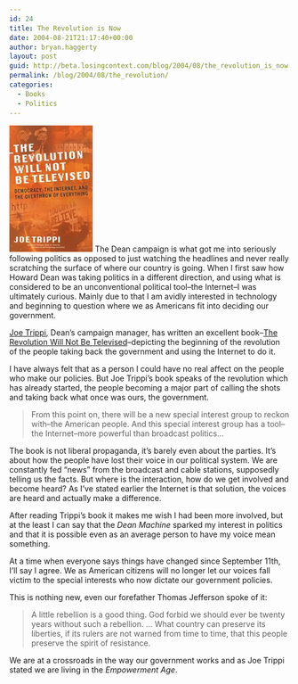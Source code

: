```yaml
---
id: 24
title: The Revolution is Now
date: 2004-08-21T21:17:40+00:00
author: bryan.haggerty
layout: post
guid: http://beta.losingcontext.com/blog/2004/08/the_revolution_is_now.php
permalink: /blog/2004/08/the_revolution/
categories:
  - Books
  - Politics
---
```

[<img src="/blog/wp-content/uploads/legacy/the-revolution.jpg" alt="The Revolution Will Not Be Televised" class="image-right" border="0" height="227" width="150" />](http://www.amazon.com/exec/obidos/ASIN/0060761555/qid=1093137176/sr=ka-1/ref=pd_ka_1/102-2250452-6806553 "Check out this book at Amazon") The Dean campaign is what got me into seriously following politics as opposed to just watching the headlines and never really scratching the surface of where our country is going. When I first saw how Howard Dean was taking politics in a different direction, and using what is considered to be an unconventional political tool&#8211;the Internet&#8211;I was ultimately curious. Mainly due to that I am avidly interested in technology and beginning to question where we as Americans fit into deciding our government.

[Joe Trippi](http://www.joetrippi.com "Visit Joe Trippi's web site"), Dean&#8217;s campaign manager, has written an excellent book&#8211;[The Revolution Will Not Be Televised](http://www.amazon.com/exec/obidos/ASIN/0060761555/qid=1093137176/sr=ka-1/ref=pd_ka_1/102-2250452-6806553 "Check out this book at Amazon")&#8211;depicting the beginning of the revolution of the people taking back the government and using the Internet to do it.

I have always felt that as a person I could have no real affect on the people who make our policies. But Joe Trippi&#8217;s book speaks of the revolution which has already started, the people becoming a major part of calling the shots and taking back what once was ours, the government.

<blockquote cite="http://www.joetrippi.com">
  <p>
    From this point on, there will be a new special interest group to reckon with&#8211;the American people. And this special interest group has a tool&#8211;the Internet&#8211;more powerful than broadcast politics&#8230;
  </p>
</blockquote>

The book is not liberal propaganda, it&#8217;s barely even about the parties. It&#8217;s about how the people have lost their voice in our political system. We are constantly fed &#8220;news&#8221; from the broadcast and cable stations, supposedly telling us the facts. But where is the interaction, how do we get involved and become heard? As I&#8217;ve stated earlier the Internet is that solution, the voices are heard and actually make a difference.

After reading Trippi&#8217;s book it makes me wish I had been more involved, but at the least I can say that the _Dean Machine_ sparked my interest in politics and that it is possible even as an average person to have my voice mean something.

At a time when everyone says things have changed since September 11th, I&#8217;ll say I agree. We as American citizens will no longer let our voices fall victim to the special interests who now dictate our government policies.

This is nothing new, even our forefather Thomas Jefferson spoke of it:

<blockquote cite="http://www.joetrippi.com">
  <p>
    A little rebellion is a good thing. God forbid we should ever be twenty years without such a rebellion. &#8230; What country can preserve its liberties, if its rulers are not warned from time to time, that this people preserve the spirit of resistance.
  </p>
</blockquote>

We are at a crossroads in the way our government works and as Joe Trippi stated we are living in the _Empowerment Age_.